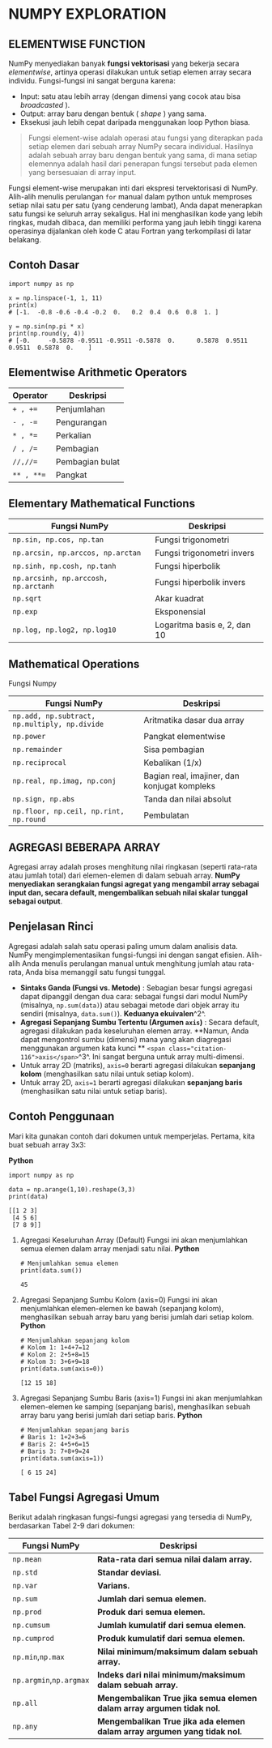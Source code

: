 # **NUMPY EXPLORATION**

## ELEMENTWISE FUNCTION
NumPy menyediakan banyak **fungsi vektorisasi** yang bekerja secara *elementwise*, artinya operasi dilakukan untuk setiap elemen array secara individu. Fungsi-fungsi ini sangat berguna karena:

* Input: satu atau lebih array (dengan dimensi yang cocok atau bisa  *broadcasted* ).
* Output: array baru dengan bentuk ( *shape* ) yang sama.
* Eksekusi jauh lebih cepat daripada menggunakan loop Python biasa.

> Fungsi element-wise adalah operasi atau fungsi yang diterapkan pada setiap elemen dari sebuah array NumPy secara individual. Hasilnya adalah sebuah array baru dengan bentuk yang sama, di mana setiap elemennya adalah hasil dari penerapan fungsi tersebut pada elemen yang bersesuaian di array input.

Fungsi element-wise merupakan inti dari ekspresi tervektorisasi di NumPy. Alih-alih menulis perulangan `for` manual dalam python untuk memproses setiap nilai satu per satu (yang cenderung lambat), Anda dapat menerapkan satu fungsi ke seluruh array sekaligus. Hal ini menghasilkan kode yang lebih ringkas, mudah dibaca, dan memiliki performa yang jauh lebih tinggi karena operasinya dijalankan oleh kode C atau Fortran yang terkompilasi di latar belakang.

## Contoh Dasar

```
import numpy as np

x = np.linspace(-1, 1, 11)
print(x)
# [-1.  -0.8 -0.6 -0.4 -0.2  0.   0.2  0.4  0.6  0.8  1. ]

y = np.sin(np.pi * x)
print(np.round(y, 4))
# [-0.     -0.5878 -0.9511 -0.9511 -0.5878  0.      0.5878  0.9511  0.9511  0.5878  0.    ]

```

## Elementwise Arithmetic Operators

| Operator     | Deskripsi       |
| ------------ | --------------- |
| `+ , +=`   | Penjumlahan     |
| `- , -=`   | Pengurangan     |
| `* , *=`   | Perkalian       |
| `/ , /=`   | Pembagian       |
| `//,//=`   | Pembagian bulat |
| `** , **=` | Pangkat         |

## Elementary Mathematical Functions

| Fungsi NumPy                           | Deskripsi                    |
| -------------------------------------- | ---------------------------- |
| `np.sin, np.cos, np.tan`             | Fungsi trigonometri          |
| `np.arcsin, np.arccos, np.arctan`    | Fungsi trigonometri invers   |
| `np.sinh, np.cosh, np.tanh`          | Fungsi hiperbolik            |
| `np.arcsinh, np.arccosh, np.arctanh` | Fungsi hiperbolik invers     |
| `np.sqrt`                            | Akar kuadrat                 |
| `np.exp`                             | Eksponensial                 |
| `np.log, np.log2, np.log10`          | Logaritma basis e, 2, dan 10 |

## Mathematical Operations

Fungsi Numpy

| Fungsi NumPy                                    | Deskripsi                                    |
| ----------------------------------------------- | -------------------------------------------- |
| `np.add, np.subtract, np.multiply, np.divide` | Aritmatika dasar dua array                   |
| `np.power`                                    | Pangkat elementwise                          |
| `np.remainder`                                | Sisa pembagian                               |
| `np.reciprocal`                               | Kebalikan (1/x)                              |
| `np.real, np.imag, np.conj`                   | Bagian real, imajiner, dan konjugat kompleks |
| `np.sign, np.abs`                             | Tanda dan nilai absolut                      |
| `np.floor, np.ceil, np.rint, np.round`        | Pembulatan                                   |


## AGREGASI BEBERAPA ARRAY

Agregasi array adalah proses menghitung nilai ringkasan (seperti rata-rata atau jumlah total) dari elemen-elemen di dalam sebuah array. **NumPy menyediakan serangkaian fungsi agregat yang mengambil array sebagai input dan, secara default, mengembalikan sebuah nilai skalar tunggal sebagai output**.

## **Penjelasan Rinci**

Agregasi adalah salah satu operasi paling umum dalam analisis data. NumPy mengimplementasikan fungsi-fungsi ini dengan sangat efisien. Alih-alih Anda menulis perulangan manual untuk menghitung jumlah atau rata-rata, Anda bisa memanggil satu fungsi tunggal.

* **Sintaks Ganda (Fungsi vs. Metode)** : Sebagian besar fungsi agregasi dapat dipanggil dengan dua cara: sebagai fungsi dari modul NumPy (misalnya, `np.sum(data)`) atau sebagai metode dari objek array itu sendiri (misalnya, `data.sum()`). **Keduanya ekuivalen**^2^.
* **Agregasi Sepanjang Sumbu Tertentu (Argumen `axis`)** : Secara default, agregasi dilakukan pada keseluruhan elemen array. **Namun, Anda dapat mengontrol sumbu (dimensi) mana yang akan diagregasi menggunakan argumen kata kunci **
  `<span class="citation-116">axis</span>`^3^. Ini sangat berguna untuk array multi-dimensi.
* Untuk array 2D (matriks), `axis=0` berarti agregasi dilakukan **sepanjang kolom** (menghasilkan satu nilai untuk setiap kolom).
* Untuk array 2D, `axis=1` berarti agregasi dilakukan **sepanjang baris** (menghasilkan satu nilai untuk setiap baris).

## **Contoh Penggunaan**

Mari kita gunakan contoh dari dokumen untuk memperjelas. Pertama, kita buat sebuah array 3x3:

**Python**

```
import numpy as np

data = np.arange(1,10).reshape(3,3)
print(data)
```

```
[[1 2 3]
 [4 5 6]
 [7 8 9]]
```

1. Agregasi Keseluruhan Array (Default)
   Fungsi ini akan menjumlahkan semua elemen dalam array menjadi satu nilai.
   **Python**

   ```
   # Menjumlahkan semua elemen
   print(data.sum())
   ```

   ```
   45
   ```
2. Agregasi Sepanjang Sumbu Kolom (axis=0)
   Fungsi ini akan menjumlahkan elemen-elemen ke bawah (sepanjang kolom), menghasilkan sebuah array baru yang berisi jumlah dari setiap kolom.
   **Python**

   ```
   # Menjumlahkan sepanjang kolom
   # Kolom 1: 1+4+7=12
   # Kolom 2: 2+5+8=15
   # Kolom 3: 3+6+9=18
   print(data.sum(axis=0))
   ```

   ```
   [12 15 18]
   ```
3. Agregasi Sepanjang Sumbu Baris (axis=1)
   Fungsi ini akan menjumlahkan elemen-elemen ke samping (sepanjang baris), menghasilkan sebuah array baru yang berisi jumlah dari setiap baris.
   **Python**

   ```
   # Menjumlahkan sepanjang baris
   # Baris 1: 1+2+3=6
   # Baris 2: 4+5+6=15
   # Baris 3: 7+8+9=24
   print(data.sum(axis=1))
   ```

   ```
   [ 6 15 24]
   ```

## **Tabel Fungsi Agregasi Umum**

Berikut adalah ringkasan fungsi-fungsi agregasi yang tersedia di NumPy, berdasarkan Tabel 2-9 dari dokumen:

| Fungsi NumPy                | Deskripsi                                                            |
| --------------------------- | -------------------------------------------------------------------- |
| `np.mean`                 | **Rata-rata dari semua nilai dalam array.**                 |
| `np.std`                  | **Standar deviasi.**                                        |
| `np.var`                  | **Varians.**                                                |
| `np.sum`                  | **Jumlah dari semua elemen.**                               |
| `np.prod`                 | **Produk dari semua elemen.**                               |
| `np.cumsum`               | **Jumlah kumulatif dari semua elemen.**                    |
| `np.cumprod`              | **Produk kumulatif dari semua elemen.**                    |
| `np.min`,`np.max`       | **Nilai minimum/maksimum dalam sebuah array.**             |
| `np.argmin`,`np.argmax` | **Indeks dari nilai minimum/maksimum dalam sebuah array.** |
| `np.all`                  | **Mengembalikan True jika semua elemen dalam array argumen tidak nol.**                                              |
| `np.any`                  | **Mengembalikan True jika ada elemen dalam array argumen yang tidak nol.**                                              |
